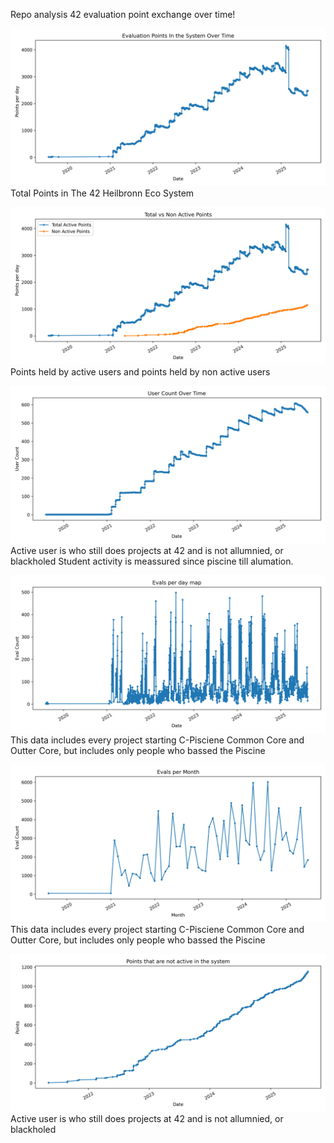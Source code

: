 Repo analysis 42 evaluation point exchange over time!

![Non Active Points Growth Over Time](img/points_over_time.png)
Total Points in The 42 Heilbronn Eco System

![Non Active Points Growth Over Time](img/points_over_time_vs_non_active_points.png)
Points held by active users and points held by non active users

![Active users in given date](img/user_over_time_count.png)
Active user is who still does projects at 42 and is not allumnied, or blackholed
Student activity is meassured since piscine till alumation.

![Evaluations per day Graph](img/evals_per_day_count.png)
This data includes every project starting C-Pisciene Common Core and Outter Core, but includes only people who bassed the Piscine

![Evaluations per month](img/evals_per_month_count.png)
This data includes every project starting C-Pisciene Common Core and Outter Core, but includes only people who bassed the Piscine

![Non Active Points Growth Over Time](img/non_active_points.png)
Active user is who still does projects at 42 and is not allumnied, or blackholed
